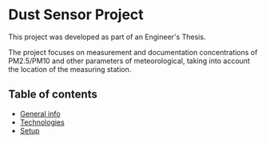 # Dust Sensor Project
This project was developed as part of an Engineer's Thesis.

The project focuses on measurement and documentation concentrations of PM2.5/PM10 and other parameters of meteorological, taking into account the location of the measuring station.  


## Table of contents
* [General info](#general-info)
* [Technologies](#technologies)
* [Setup](#setup)
